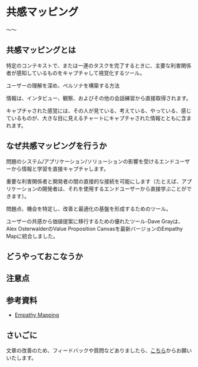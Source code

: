 # 共感マッピング

〜〜

## 共感マッピングとは

特定のコンテキストで、または一連のタスクを完了するときに、主要な利害関係者が感知しているものをキャプチャして視覚化するツール。

ユーザーの理解を深め、ペルソナを構築する方法

情報は、インタビュー、観察、およびその他の会話練習から直接取得されます。

キャプチャされた感覚には、その人が見ている、考えている、やっている、感じているものが、大きな目に見えるチャートにキャプチャされた情報とともに含まれます。

## なぜ共感マッピングを行うか

問題のシステム/アプリケーション/ソリューションの影響を受けるエンドユーザーから情報と学習を直接キャプチャします。

重要な利害関係者と開発者の間の直接的な接続を可能にします（たとえば、アプリケーションの開発者は、それを使用するエンドユーザーから直接学ぶことができます）。

問題点、機会を特定し、改善と最適化の基盤を形成するためのツール。

ユーザーの共感から価値提案に移行するための優れたツール-Dave Grayは、Alex OsterwalderのValue Proposition Canvasを最新バージョンのEmpathy Mapに統合しました。


## どうやっておこなうか

## 注意点


## 参考資料
* [Empathy Mapping](https://openpracticelibrary.com/practice/empathy-mapping/)


## さいごに

文章の改善のため、フィードバックや質問などありましたら、[こちら](https://forms.gle/TKUJ2Gs9EoH2jQvp7)からお願いいたします。
